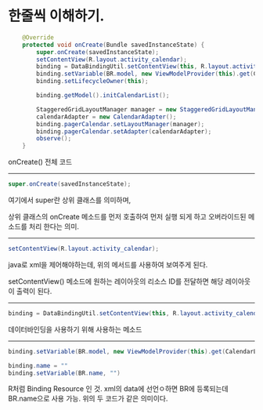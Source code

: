 # 한줄씩 이해하기.
```java
    @Override
    protected void onCreate(Bundle savedInstanceState) {
        super.onCreate(savedInstanceState);
        setContentView(R.layout.activity_calendar);
        binding = DataBindingUtil.setContentView(this, R.layout.activity_calendar);
        binding.setVariable(BR.model, new ViewModelProvider(this).get(CalendarListViewModel.class));
        binding.setLifecycleOwner(this);

        binding.getModel().initCalendarList();

        StaggeredGridLayoutManager manager = new StaggeredGridLayoutManager(7, StaggeredGridLayoutManager.VERTICAL);
        calendarAdapter = new CalendarAdapter();
        binding.pagerCalendar.setLayoutManager(manager);
        binding.pagerCalendar.setAdapter(calendarAdapter);
        observe();
    }
```
onCreate() 전체 코드
<hr>

```java
super.onCreate(savedInstanceState);
```
여기에서 super란 상위 클래스를 의미하며, 

상위 클래스의 onCreate 메소드를 먼저 호출하여 먼저 실행 되게 하고 오버라이드된 메소드를 처리 한다는 의미.
<hr>

```java
setContentView(R.layout.activity_calendar);
```
java로 xml을 제어해야하는데, 위의 메서드를 사용하여 보여주게 된다.

setContentView() 메소드에 원하는 레이아웃의 리소스 ID를 전달하면 해당 레이아웃이 출력이 된다.
<hr>

```java
binding = DataBindingUtil.setContentView(this, R.layout.activity_calendar);
```

데이터바인딩을 사용하기 위해 사용하는 메소드

<hr>

```java
binding.setVariable(BR.model, new ViewModelProvider(this).get(CalendarListViewModel.class));

binding.name = ""
binding.setVariable(BR.name, "")
```
R처럼 Binding Resource 인 것. xml의 data에 선언ㅇ하면 BR에 등록되는데 BR.name으로 사용 가능. 위의 두 코드가 같은 의미이다.


